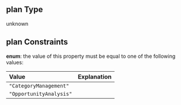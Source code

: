 ## plan Type

unknown

## plan Constraints

**enum**: the value of this property must be equal to one of the following values:

| Value                   | Explanation |
| :---------------------- | :---------- |
| `"CategoryManagement"`  |             |
| `"OpportunityAnalysis"` |             |

